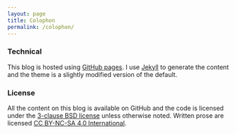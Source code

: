 ```yaml
---
layout: page
title: Colophon
permalink: /colophon/
---
```


### Technical
This blog is hosted using [GitHub pages](https://pages.github.com). I use [Jekyll](https://jekyllrb.com) to generate the content and the
theme is a slightly modified version of the default.

### License
All the content on this blog is available on GitHub and the code is licensed under
the [3-clause BSD license](https://www.tldrlegal.com/license/bsd-3-clause-license-revised) unless otherwise noted.
Written prose are licensed [CC BY-NC-SA 4.0 International](https://creativecommons.org/licenses/by-nc-sa/4.0/).

